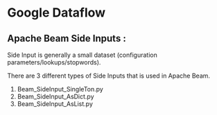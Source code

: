 # Google Dataflow 

## Apache Beam Side Inputs :
Side Input is generally a small dataset (configuration parameters/lookups/stopwords).

There are 3 different types of Side Inputs that is used in Apache Beam.
1. Beam_SideInput_SingleTon.py
2. Beam_SideInput_AsDict.py
3. Beam_SideInput_AsList.py
